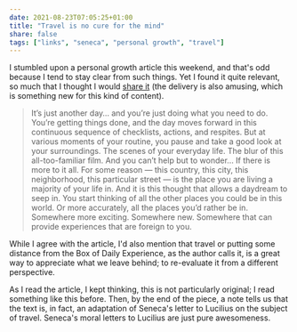 ```yaml
---
date: 2021-08-23T07:05:25+01:00
title: "Travel is no cure for the mind"
share: false
tags: ["links", "seneca", "personal growth", "travel"]
---
```

I stumbled upon a personal growth article this weekend, and that's odd because
I tend to stay clear from such things. Yet I found it quite relevant, so much
that I thought I would [share it][1] (the delivery is also amusing, which is
something new for this kind of content).

> It’s just another day… and you’re just doing what you need to do. You’re
> getting things done, and the day moves forward in this continuous sequence of
> checklists, actions, and respites. But at various moments of your routine,
> you pause and take a good look at your surroundings. The scenes of your
> everyday life. The blur of this all-too-familiar film. And you can’t help but
> to wonder… If there is more to it all. For some reason — this country, this
> city, this neighborhood, this particular street — is the place you are living
> a majority of your life in. And it is this thought that allows a daydream to
> seep in. You start thinking of all the other places you could be in this
> world. Or more accurately, all the places you’d rather be in. Somewhere more
> exciting. Somewhere new. Somewhere that can provide experiences that are
> foreign to you.

While I agree with the article, I'd also mention that travel or putting some
distance from the Box of Daily Experience, as the author calls it, is a great
way to appreciate what we leave behind; to re-evaluate it from a different
perspective.

As I read the article, I kept thinking, this is not particularly original;
I read something like this before. Then, by the end of the piece, a note tells
us that the text is, in fact, an adaptation of Seneca's letter to Lucilius on
the subject of travel. Seneca's moral letters to Lucilius are just pure
awesomeness.



 [1]: https://medium.com/personal-growth/travel-is-no-cure-for-the-mind-e449d3109d71
 [rss]: https://nicolaiarocci.com/index.xml
 [tw]: http://twitter.com/nicolaiarocci
 [nl]: https://buttondown.email/nicolaiarocci

